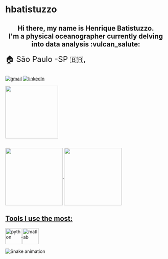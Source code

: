 # hbatistuzzo

<h2 align="center"> 
	Hi there, my name is Henrique Batistuzzo. <br>
	I'm a physical oceanographer currently delving into data analysis :vulcan_salute:
</h2>

<p>
  <span><font size="5">🏠 São Paulo -SP 🇧🇷,</font></span>
  <br>
</p>

##
[![gmail](https://img.shields.io/badge/Gmail-D14836?style=for-the-badge&logo=gmail&logoColor=white)](mailto:hbatistuzzo@gmail.com)
[![linkedIn](https://img.shields.io/badge/LinkedIn-0077B5?style=for-the-badge&logo=linkedin&logoColor=white)](https://www.linkedin.com/in/henrique-batistuzzo/)

<a href="https://www.codewars.com/users/hbatistuzzo" target="_blank">
    <img width="165" src="https://www.codewars.com/users/hbatistuzzo/badges/micro" />
</a>
	
##
<div>
<a href="https://github.com/hbatistuzzo">
<img height="180em"   align="center" src="https://github-readme-stats.vercel.app/api?username=hbatistuzzo&show_icons=true&theme=dark&include_all_commits=true&count_private=true"/>
<img height="180em"  align="center" src="https://github-readme-stats.vercel.app/api/top-langs/?username=hbatistuzzo&layout=compact&langs_count=7&theme=dark" />
</div>
	
## Tools I use the most:
	
<div style = 'display: inline_block'>

<a href="https://docs.python.org/3/">
<img align='center' width=50px alt='python' src='https://cdn.jsdelivr.net/gh/devicons/devicon/icons/python/python-original.svg' />
</a>

<a href="https://www.mathworks.com/products/matlab.html">
<img align='center' width=50px alt='matlab' src="https://cdn.jsdelivr.net/gh/devicons/devicon/icons/matlab/matlab-original.svg" />
</a>
</div>
          


  ![Snake animation](https://github.com/PedroPDIN/PedroPDIN/blob/output/github-contribution-grid-snake.svg)